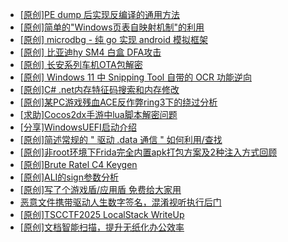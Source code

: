 + [[原创]PE dump 后实现反编译的通用方法](https://bbs.kanxue.com/thread-284958.htm)
+ [[原创]简单的"Windows页表自映射机制"的利用](https://bbs.kanxue.com/thread-285332.htm)
+ [[原创] microdbg - 纯 go 实现 android 模拟框架](https://bbs.kanxue.com/thread-285377.htm)
+ [[原创] 比亚迪hy SM4 白盒 DFA攻击](https://bbs.kanxue.com/thread-285313.htm)
+ [[原创]  长安系列车机OTA包解密](https://bbs.kanxue.com/thread-285256.htm)
+ [[原创] Windows 11 中 Snipping Tool 自带的 OCR 功能逆向](https://bbs.kanxue.com/thread-285371.htm)
+ [[原创]C# .net内存特征码搜索和内存修改](https://bbs.kanxue.com/thread-285288.htm)
+ [[原创]某PC游戏残血ACE反作弊ring3下的绕过分析](https://bbs.kanxue.com/thread-284667.htm)
+ [[求助]Cocos2dx手游中lua脚本解密问题](https://bbs.kanxue.com/thread-285344.htm)
+ [[分享]WindowsUEFI启动介绍](https://bbs.kanxue.com/thread-285378.htm)
+ [[原创]简述常规的 " 驱动 .data 通信 " 如何利用/查找](https://bbs.kanxue.com/thread-285348.htm)
+ [[原创]非root环境下Frida完全内置apk打包方案及2种注入方式回顾](https://bbs.kanxue.com/thread-284482.htm)
+ [[原创]Brute Ratel C4 Keygen](https://bbs.kanxue.com/thread-274760.htm)
+ [[原创]ALI的sign参数分析](https://bbs.kanxue.com/thread-284292.htm)
+ [[原创]写了个游戏盾/应用盾 免费给大家用](https://bbs.kanxue.com/thread-284616.htm)
+ [恶意文件携带驱动人生数字签名，混淆视听执行后门](https://bbs.kanxue.com/thread-285379.htm)
+ [[原创]TSCCTF2025 LocalStack WriteUp](https://bbs.kanxue.com/thread-285380.htm)
+ [[原创]文档智能扫描，提升无纸化办公效率](https://bbs.kanxue.com/thread-285381.htm)
